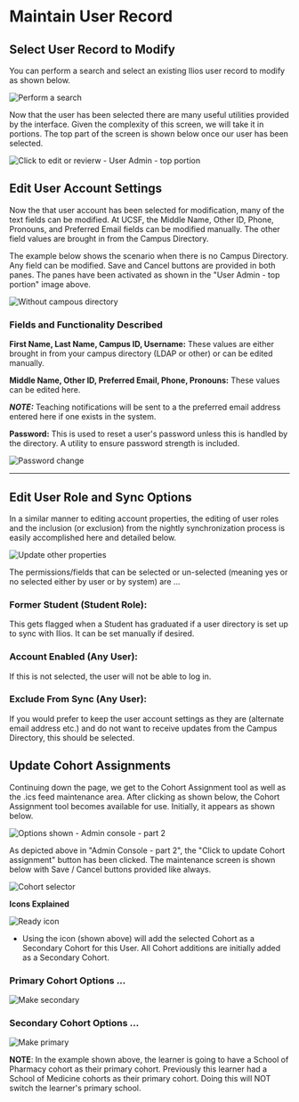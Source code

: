 # Maintain User Record

## Select User Record to Modify

You can perform a search and select an existing Ilios user record to modify as shown below.

![Perform a search](../images/admin_console/maintain_user_record/perform_a_search.png)

Now that the user has been selected there are many useful utilities provided by the interface. Given the complexity of this screen, we will take it in portions. The top part of the screen is shown below once our user has been selected.

![Click to edit or revierw - User Admin - top portion](../images/admin_console/maintain_user_record/click_to_edit_or_review.png)

## Edit User Account Settings

Now the that user account has been selected for modification, many of the text fields can be modified. At UCSF, the Middle Name, Other ID, Phone, Pronouns, and Preferred Email fields can be modified manually. The other field values are brought in from the Campus Directory.

The example below shows the scenario when there is no Campus Directory. Any field can be modified. Save and Cancel buttons are provided in both panes. The panes have been activated as shown in the "User Admin - top portion" image above.

![Without campous directory](../images/admin_console/maintain_user_record/without_campus_directory.png)

### Fields and Functionality Described

**First Name, Last Name, Campus ID, Username:** These values are either brought in from your campus directory (LDAP or other) or can be edited manually.

**Middle Name, Other ID, Preferred Email, Phone, Pronouns:** These values can be edited here.

_**NOTE:**_ Teaching notifications will be sent to a the preferred email address entered here if one exists in the system.

**Password:** This is used to reset a user's password unless this is handled by the directory. A utility to ensure password strength is included.

![Password change](../images/admin_console/maintain_user_record/password_change.png)

****

## Edit User Role and Sync Options

In a similar manner to editing account properties, the editing of user roles and the inclusion (or exclusion) from the nightly synchronization process is easily accomplished here and detailed below.

![Update other properties](../images/admin_console/maintain_user_record/update_other_properties.png)

The permissions/fields that can be selected or un-selected (meaning yes or no selected either by user or by system) are ...

### Former Student (Student Role):

This gets flagged when a Student has graduated if a user directory is set up to sync with Ilios. It can be set manually if desired.

### Account Enabled (Any User):

If this is not selected, the user will not be able to log in.

### Exclude From Sync (Any User):

If you would prefer to keep the user account settings as they are (alternate email address etc.) and do not want to receive updates from the Campus Directory, this should be selected.

## Update Cohort Assignments

Continuing down the page, we get to the Cohort Assignment tool as well as the .ics feed maintenance area. After clicking as shown below, the Cohort Assignment tool becomes available for use. Initially, it appears as shown below.

![Options shown - Admin console - part 2](../images/admin_console/maintain_user_record/options_shown.png)

As depicted above in "Admin Console - part 2", the "Click to update Cohort assignment" button has been clicked. The maintenance screen is shown below with Save / Cancel buttons provided like always.

![Cohort selector](../images/admin_console/maintain_user_record/cohort_selector.png)

**Icons Explained**

![Ready icon](../images/admin_console/maintain_user_record/ready_icon.jpg)

- Using the icon (shown above) will add the selected Cohort as a Secondary Cohort for this User. All Cohort additions are initially added as a Secondary Cohort.

### Primary Cohort Options ...

![Make secondary](../images/admin_console/maintain_user_record/make_secondary.png)

### Secondary Cohort Options ...

![Make primary](../images/admin_console/maintain_user_record/make_primary.png)

**NOTE**: In the example shown above, the learner is going to have a School of Pharmacy cohort as their primary cohort. Previously this learner had a School of Medicine cohorts as their primary cohort. Doing this will NOT switch the learner's primary school.
